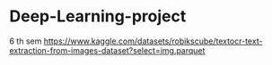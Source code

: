 # Deep-Learning-project
6 th sem 
https://www.kaggle.com/datasets/robikscube/textocr-text-extraction-from-images-dataset?select=img.parquet
